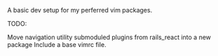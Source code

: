 A basic dev setup for my perferred vim packages.

TODO:

Move navigation utility submoduled plugins from rails_react into a new package
Include a base vimrc file.

